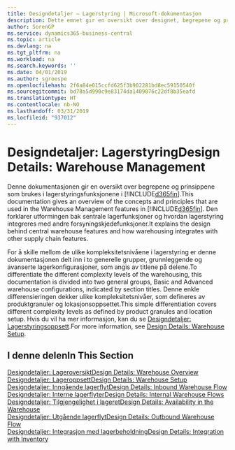 ```yaml
---
title: Designdetaljer – Lagerstyring | Microsoft-dokumentasjon
description: Dette emnet gir en oversikt over designet, begrepene og prinsippene bak funksjonene for lagerstyring i Business Central.
author: SorenGP
ms.service: dynamics365-business-central
ms.topic: article
ms.devlang: na
ms.tgt_pltfrm: na
ms.workload: na
ms.search.keywords: ''
ms.date: 04/01/2019
ms.author: sgroespe
ms.openlocfilehash: 2f6a84e015ccfd625f3b902281bd8ec59150540f
ms.sourcegitcommit: bd78a5d990c9e83174da1409076c22df8b35eafd
ms.translationtype: HT
ms.contentlocale: nb-NO
ms.lasthandoff: 03/31/2019
ms.locfileid: "937012"
---
```

# <a name="design-details-warehouse-management"></a><span data-ttu-id="d630c-103">Designdetaljer: Lagerstyring</span><span class="sxs-lookup"><span data-stu-id="d630c-103">Design Details: Warehouse Management</span></span>
<span data-ttu-id="d630c-104">Denne dokumentasjonen gir en oversikt over begrepene og prinsippene som brukes i lagerstyringsfunksjonene i [!INCLUDE[d365fin](includes/d365fin_md.md)].</span><span class="sxs-lookup"><span data-stu-id="d630c-104">This documentation gives an overview of the concepts and principles that are used in the Warehouse Management features in [!INCLUDE[d365fin](includes/d365fin_md.md)].</span></span> <span data-ttu-id="d630c-105">Den forklarer utformingen bak sentrale lagerfunksjoner og hvordan lagerstyring integreres med andre forsyningskjedefunksjoner.</span><span class="sxs-lookup"><span data-stu-id="d630c-105">It explains the design behind central warehouse features and how warehousing integrates with other supply chain features.</span></span>  

<span data-ttu-id="d630c-106">For å skille mellom de ulike kompleksitetsnivåene i lagerstyring er denne dokumentasjonen delt inn i to generelle grupper, grunnleggende og avanserte lagerkonfigurasjoner, som angis av titlene på delene.</span><span class="sxs-lookup"><span data-stu-id="d630c-106">To differentiate the different complexity levels of the warehousing, this documentation is divided into two general groups, Basic and Advanced warehouse configurations, indicated by section titles.</span></span> <span data-ttu-id="d630c-107">Denne enkle differensieringen dekker ulike kompleksitetsnivåer, som defineres av produktgranuler og lokasjonsoppsettet.</span><span class="sxs-lookup"><span data-stu-id="d630c-107">This simple differentiation covers different complexity levels as defined by product granules and location setup.</span></span> <span data-ttu-id="d630c-108">Hvis du vil ha mer informasjon, kan du se [Designdetaljer: Lagerstyringsoppsett](design-details-warehouse-setup.md).</span><span class="sxs-lookup"><span data-stu-id="d630c-108">For more information, see [Design Details: Warehouse Setup](design-details-warehouse-setup.md).</span></span>  

## <a name="in-this-section"></a><span data-ttu-id="d630c-109">I denne delen</span><span class="sxs-lookup"><span data-stu-id="d630c-109">In This Section</span></span>  
[<span data-ttu-id="d630c-110">Designdetaljer: Lageroversikt</span><span class="sxs-lookup"><span data-stu-id="d630c-110">Design Details: Warehouse Overview</span></span>](design-details-warehouse-overview.md)  
[<span data-ttu-id="d630c-111">Designdetaljer: Lageroppsett</span><span class="sxs-lookup"><span data-stu-id="d630c-111">Design Details: Warehouse Setup</span></span>](design-details-warehouse-setup.md)  
[<span data-ttu-id="d630c-112">Designdetaljer: Inngående lagerflyt</span><span class="sxs-lookup"><span data-stu-id="d630c-112">Design Details: Inbound Warehouse Flow</span></span>](design-details-inbound-warehouse-flow.md)  
[<span data-ttu-id="d630c-113">Designdetaljer: Interne lagerflyter</span><span class="sxs-lookup"><span data-stu-id="d630c-113">Design Details: Internal Warehouse Flows</span></span>](design-details-internal-warehouse-flows.md)  
[<span data-ttu-id="d630c-114">Designdetaljer: Tilgjengelighet i lageret</span><span class="sxs-lookup"><span data-stu-id="d630c-114">Design Details: Availability in the Warehouse</span></span>](design-details-availability-in-the-warehouse.md)  
[<span data-ttu-id="d630c-115">Designdetaljer: Utgående lagerflyt</span><span class="sxs-lookup"><span data-stu-id="d630c-115">Design Details: Outbound Warehouse Flow</span></span>](design-details-outbound-warehouse-flow.md)  
[<span data-ttu-id="d630c-116">Designdetaljer: Integrasjon med lagerbeholdning</span><span class="sxs-lookup"><span data-stu-id="d630c-116">Design Details: Integration with Inventory</span></span>](design-details-integration-with-inventory.md)

